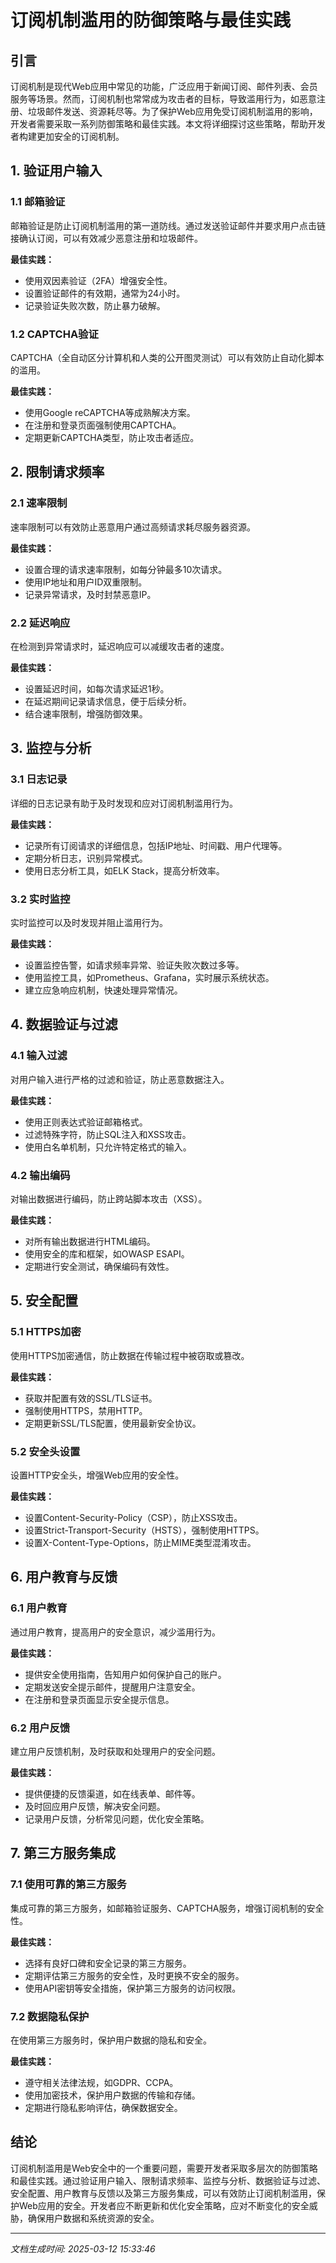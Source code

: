 # 订阅机制滥用的防御策略与最佳实践

## 引言

订阅机制是现代Web应用中常见的功能，广泛应用于新闻订阅、邮件列表、会员服务等场景。然而，订阅机制也常常成为攻击者的目标，导致滥用行为，如恶意注册、垃圾邮件发送、资源耗尽等。为了保护Web应用免受订阅机制滥用的影响，开发者需要采取一系列防御策略和最佳实践。本文将详细探讨这些策略，帮助开发者构建更加安全的订阅机制。

## 1. 验证用户输入

### 1.1 邮箱验证
邮箱验证是防止订阅机制滥用的第一道防线。通过发送验证邮件并要求用户点击链接确认订阅，可以有效减少恶意注册和垃圾邮件。

**最佳实践：**
- 使用双因素验证（2FA）增强安全性。
- 设置验证邮件的有效期，通常为24小时。
- 记录验证失败次数，防止暴力破解。

### 1.2 CAPTCHA验证
CAPTCHA（全自动区分计算机和人类的公开图灵测试）可以有效防止自动化脚本的滥用。

**最佳实践：**
- 使用Google reCAPTCHA等成熟解决方案。
- 在注册和登录页面强制使用CAPTCHA。
- 定期更新CAPTCHA类型，防止攻击者适应。

## 2. 限制请求频率

### 2.1 速率限制
速率限制可以有效防止恶意用户通过高频请求耗尽服务器资源。

**最佳实践：**
- 设置合理的请求速率限制，如每分钟最多10次请求。
- 使用IP地址和用户ID双重限制。
- 记录异常请求，及时封禁恶意IP。

### 2.2 延迟响应
在检测到异常请求时，延迟响应可以减缓攻击者的速度。

**最佳实践：**
- 设置延迟时间，如每次请求延迟1秒。
- 在延迟期间记录请求信息，便于后续分析。
- 结合速率限制，增强防御效果。

## 3. 监控与分析

### 3.1 日志记录
详细的日志记录有助于及时发现和应对订阅机制滥用行为。

**最佳实践：**
- 记录所有订阅请求的详细信息，包括IP地址、时间戳、用户代理等。
- 定期分析日志，识别异常模式。
- 使用日志分析工具，如ELK Stack，提高分析效率。

### 3.2 实时监控
实时监控可以及时发现并阻止滥用行为。

**最佳实践：**
- 设置监控告警，如请求频率异常、验证失败次数过多等。
- 使用监控工具，如Prometheus、Grafana，实时展示系统状态。
- 建立应急响应机制，快速处理异常情况。

## 4. 数据验证与过滤

### 4.1 输入过滤
对用户输入进行严格的过滤和验证，防止恶意数据注入。

**最佳实践：**
- 使用正则表达式验证邮箱格式。
- 过滤特殊字符，防止SQL注入和XSS攻击。
- 使用白名单机制，只允许特定格式的输入。

### 4.2 输出编码
对输出数据进行编码，防止跨站脚本攻击（XSS）。

**最佳实践：**
- 对所有输出数据进行HTML编码。
- 使用安全的库和框架，如OWASP ESAPI。
- 定期进行安全测试，确保编码有效性。

## 5. 安全配置

### 5.1 HTTPS加密
使用HTTPS加密通信，防止数据在传输过程中被窃取或篡改。

**最佳实践：**
- 获取并配置有效的SSL/TLS证书。
- 强制使用HTTPS，禁用HTTP。
- 定期更新SSL/TLS配置，使用最新安全协议。

### 5.2 安全头设置
设置HTTP安全头，增强Web应用的安全性。

**最佳实践：**
- 设置Content-Security-Policy（CSP），防止XSS攻击。
- 设置Strict-Transport-Security（HSTS），强制使用HTTPS。
- 设置X-Content-Type-Options，防止MIME类型混淆攻击。

## 6. 用户教育与反馈

### 6.1 用户教育
通过用户教育，提高用户的安全意识，减少滥用行为。

**最佳实践：**
- 提供安全使用指南，告知用户如何保护自己的账户。
- 定期发送安全提示邮件，提醒用户注意安全。
- 在注册和登录页面显示安全提示信息。

### 6.2 用户反馈
建立用户反馈机制，及时获取和处理用户的安全问题。

**最佳实践：**
- 提供便捷的反馈渠道，如在线表单、邮件等。
- 及时回应用户反馈，解决安全问题。
- 记录用户反馈，分析常见问题，优化安全策略。

## 7. 第三方服务集成

### 7.1 使用可靠的第三方服务
集成可靠的第三方服务，如邮箱验证服务、CAPTCHA服务，增强订阅机制的安全性。

**最佳实践：**
- 选择有良好口碑和安全记录的第三方服务。
- 定期评估第三方服务的安全性，及时更换不安全的服务。
- 使用API密钥等安全措施，保护第三方服务的访问权限。

### 7.2 数据隐私保护
在使用第三方服务时，保护用户数据的隐私和安全。

**最佳实践：**
- 遵守相关法律法规，如GDPR、CCPA。
- 使用加密技术，保护用户数据的传输和存储。
- 定期进行隐私影响评估，确保数据安全。

## 结论

订阅机制滥用是Web安全中的一个重要问题，需要开发者采取多层次的防御策略和最佳实践。通过验证用户输入、限制请求频率、监控与分析、数据验证与过滤、安全配置、用户教育与反馈以及第三方服务集成，可以有效防止订阅机制滥用，保护Web应用的安全。开发者应不断更新和优化安全策略，应对不断变化的安全威胁，确保用户数据和系统资源的安全。

---

*文档生成时间: 2025-03-12 15:33:46*



















